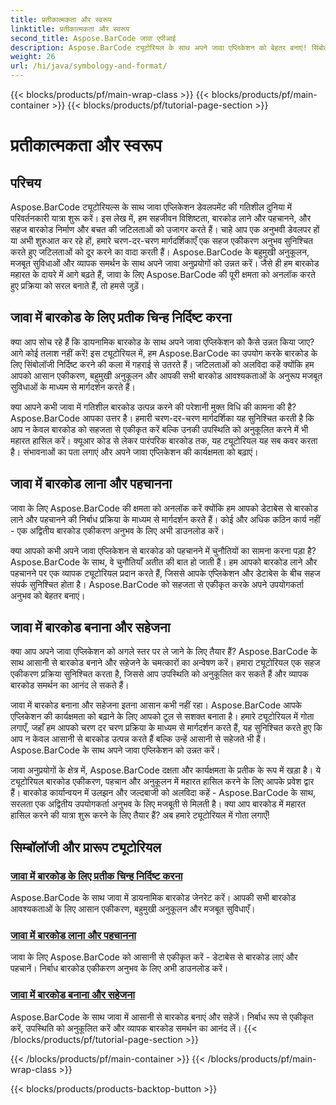 ```yaml
---
title: प्रतीकात्मकता और स्वरूप
linktitle: प्रतीकात्मकता और स्वरूप
second_title: Aspose.BarCode जावा एपीआई
description: Aspose.BarCode ट्यूटोरियल के साथ अपने जावा एप्लिकेशन को बेहतर बनाएं! सिंबोलॉजी को निर्दिष्ट करने, बारकोड लाने और पहचानने में महारत हासिल करें, और आसानी से गतिशील बारकोड उत्पन्न और सहेजें।
weight: 26
url: /hi/java/symbology-and-format/
---
```


{{< blocks/products/pf/main-wrap-class >}}
{{< blocks/products/pf/main-container >}}
{{< blocks/products/pf/tutorial-page-section >}}

# प्रतीकात्मकता और स्वरूप

## परिचय

Aspose.BarCode ट्यूटोरियल्स के साथ जावा एप्लिकेशन डेवलपमेंट की गतिशील दुनिया में परिवर्तनकारी यात्रा शुरू करें। इस लेख में, हम सहजीवन विशिष्टता, बारकोड लाने और पहचानने, और सहज बारकोड निर्माण और बचत की जटिलताओं को उजागर करते हैं। चाहे आप एक अनुभवी डेवलपर हों या अभी शुरुआत कर रहे हों, हमारे चरण-दर-चरण मार्गदर्शिकाएँ एक सहज एकीकरण अनुभव सुनिश्चित करते हुए जटिलताओं को दूर करने का वादा करती हैं। Aspose.BarCode के बहुमुखी अनुकूलन, मजबूत सुविधाओं और व्यापक समर्थन के साथ अपने जावा अनुप्रयोगों को उन्नत करें। जैसे ही हम बारकोड महारत के दायरे में आगे बढ़ते हैं, जावा के लिए Aspose.BarCode की पूरी क्षमता को अनलॉक करते हुए प्रक्रिया को सरल बनाते हैं, तो हमसे जुड़ें।

## जावा में बारकोड के लिए प्रतीक चिन्ह निर्दिष्ट करना

क्या आप सोच रहे हैं कि डायनामिक बारकोड के साथ अपने जावा एप्लिकेशन को कैसे उन्नत किया जाए? आगे कोई तलाश नहीं करें! इस ट्यूटोरियल में, हम Aspose.BarCode का उपयोग करके बारकोड के लिए सिंबोलॉजी निर्दिष्ट करने की कला में गहराई से उतरते हैं। जटिलताओं को अलविदा कहें क्योंकि हम आपको आसान एकीकरण, बहुमुखी अनुकूलन और आपकी सभी बारकोड आवश्यकताओं के अनुरूप मजबूत सुविधाओं के माध्यम से मार्गदर्शन करते हैं।

क्या आपने कभी जावा में गतिशील बारकोड उत्पन्न करने की परेशानी मुक्त विधि की कामना की है? Aspose.BarCode आपका उत्तर है। हमारी चरण-दर-चरण मार्गदर्शिका यह सुनिश्चित करती है कि आप न केवल बारकोड को सहजता से एकीकृत करें बल्कि उनकी उपस्थिति को अनुकूलित करने में भी महारत हासिल करें। क्यूआर कोड से लेकर पारंपरिक बारकोड तक, यह ट्यूटोरियल यह सब कवर करता है। संभावनाओं का पता लगाएं और अपने जावा एप्लिकेशन की कार्यक्षमता को बढ़ाएं।


## जावा में बारकोड लाना और पहचानना

जावा के लिए Aspose.BarCode की क्षमता को अनलॉक करें क्योंकि हम आपको डेटाबेस से बारकोड लाने और पहचानने की निर्बाध प्रक्रिया के माध्यम से मार्गदर्शन करते हैं। कोई और अधिक कठिन कार्य नहीं - एक अद्वितीय बारकोड एकीकरण अनुभव के लिए अभी डाउनलोड करें। 

क्या आपको कभी अपने जावा एप्लिकेशन से बारकोड को पहचानने में चुनौतियों का सामना करना पड़ा है? Aspose.BarCode के साथ, वे चुनौतियाँ अतीत की बात हो जाती हैं। हम आपको बारकोड लाने और पहचानने पर एक व्यापक ट्यूटोरियल प्रदान करते हैं, जिससे आपके एप्लिकेशन और डेटाबेस के बीच सहज संपर्क सुनिश्चित होता है। Aspose.BarCode को सहजता से एकीकृत करके अपने उपयोगकर्ता अनुभव को बेहतर बनाएं।

## जावा में बारकोड बनाना और सहेजना

क्या आप अपने जावा एप्लिकेशन को अगले स्तर पर ले जाने के लिए तैयार हैं? Aspose.BarCode के साथ आसानी से बारकोड बनाने और सहेजने के चमत्कारों का अन्वेषण करें। हमारा ट्यूटोरियल एक सहज एकीकरण प्रक्रिया सुनिश्चित करता है, जिससे आप उपस्थिति को अनुकूलित कर सकते हैं और व्यापक बारकोड समर्थन का आनंद ले सकते हैं।

जावा में बारकोड बनाना और सहेजना इतना आसान कभी नहीं रहा। Aspose.BarCode आपके एप्लिकेशन की कार्यक्षमता को बढ़ाने के लिए आपको टूल से सशक्त बनाता है। हमारे ट्यूटोरियल में गोता लगाएँ, जहाँ हम आपको चरण दर चरण प्रक्रिया के माध्यम से मार्गदर्शन करते हैं, यह सुनिश्चित करते हुए कि आप न केवल आसानी से बारकोड उत्पन्न करते हैं बल्कि उन्हें आसानी से सहेजते भी हैं। Aspose.BarCode के साथ अपने जावा एप्लिकेशन को उन्नत करें।

जावा अनुप्रयोगों के क्षेत्र में, Aspose.BarCode दक्षता और कार्यक्षमता के प्रतीक के रूप में खड़ा है। ये ट्यूटोरियल बारकोड एकीकरण, पहचान और अनुकूलन में महारत हासिल करने के लिए आपके प्रवेश द्वार हैं। बारकोड कार्यान्वयन में उलझन और जल्दबाजी को अलविदा कहें - Aspose.BarCode के साथ, सरलता एक अद्वितीय उपयोगकर्ता अनुभव के लिए मजबूती से मिलती है। क्या आप बारकोड में महारत हासिल करने की यात्रा शुरू करने के लिए तैयार हैं? अब हमारे ट्यूटोरियल में गोता लगाएँ!
## सिम्बॉलॉजी और प्रारूप ट्यूटोरियल
### [जावा में बारकोड के लिए प्रतीक चिन्ह निर्दिष्ट करना](./specifying-symbology-barcode/)
Aspose.BarCode के साथ जावा में डायनामिक बारकोड जेनरेट करें। आपकी सभी बारकोड आवश्यकताओं के लिए आसान एकीकरण, बहुमुखी अनुकूलन और मजबूत सुविधाएँ।
### [जावा में बारकोड लाना और पहचानना](./fetching-recognizing-barcode/)
जावा के लिए Aspose.BarCode को आसानी से एकीकृत करें - डेटाबेस से बारकोड लाएं और पहचानें। निर्बाध बारकोड एकीकरण अनुभव के लिए अभी डाउनलोड करें।
### [जावा में बारकोड बनाना और सहेजना](./generating-saving-barcode/)
Aspose.BarCode के साथ जावा में आसानी से बारकोड बनाएं और सहेजें। निर्बाध रूप से एकीकृत करें, उपस्थिति को अनुकूलित करें और व्यापक बारकोड समर्थन का आनंद लें।
{{< /blocks/products/pf/tutorial-page-section >}}

{{< /blocks/products/pf/main-container >}}
{{< /blocks/products/pf/main-wrap-class >}}

{{< blocks/products/products-backtop-button >}}
